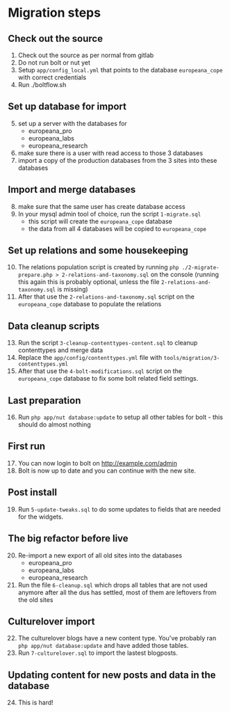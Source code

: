 # Migration steps

## Check out the source

1. Check out the source as per normal from gitlab
2. Do not run bolt or nut yet
3. Setup `app/config_local.yml` that points to the database `europeana_cope` with correct credentials
4. Run ./boltflow.sh

## Set up database for import

5. set up a server with the databases for
    - europeana_pro
    - europeana_labs
    - europeana_research
6. make sure there is a user with read access to those 3 databases
7. import a copy of the production databases from the 3 sites into these databases

## Import and merge databases

8. make sure that the same user has create database access
9. In your mysql admin tool of choice, run the script `1-migrate.sql`
    - this script will create the `europeana_cope` database
    - the data from all 4 databases will be copied to `europeana_cope`

## Set up relations and some housekeeping

10. The relations population script is created by running `php ./2-migrate-prepare.php > 2-relations-and-taxonomy.sql` on the console (running this again this is probably optional, unless the file `2-relations-and-taxonomy.sql` is missing)
12. After that use the `2-relations-and-taxonomy.sql` script on the `europeana_cope` database to populate the relations

## Data cleanup scripts

13. Run the script `3-cleanup-contenttypes-content.sql` to cleanup contenttypes and merge data
14. Replace the `app/config/contenttypes.yml` file with `tools/migration/3-contenttypes.yml`
15. After that use the `4-bolt-modifications.sql` script on the `europeana_cope` database to fix some bolt related field settings.

## Last preparation

16. Run `php app/nut database:update` to setup all other tables for bolt - this should do almost nothing

## First run

17. You can now login to bolt on http://example.com/admin
18. Bolt is now up to date and you can continue with the new site.

## Post install

19. Run `5-update-tweaks.sql` to do some updates to fields that are needed for the widgets.

## The big refactor before live

20. Re-import a new export of all old sites into the databases
    - europeana_pro
    - europeana_labs
    - europeana_research
21. Run the file `6-cleanup.sql` which drops all tables that are not used anymore after all the dus has settled, most of them are leftovers from the old sites

## Culturelover import

22. The culturelover blogs have a new content type. You've probably ran `php app/nut database:update` and have added those tables.
23. Run `7-culturelover.sql` to import the lastest blogposts.

## Updating content for new posts and data in the database

24. This is hard!



